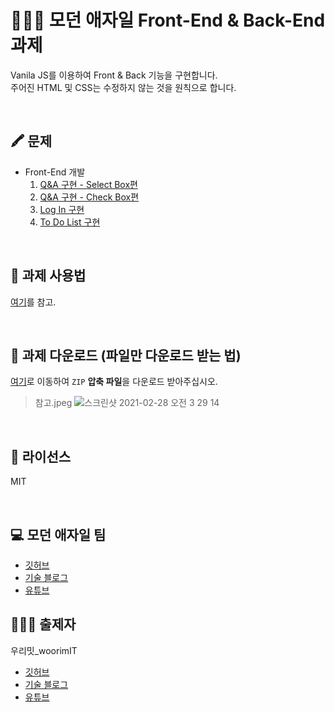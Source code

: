 # 👨🏻‍💻 모던 애자일 Front-End & Back-End 과제
Vanila JS를 이용하여 Front & Back 기능을 구현합니다.  
주어진 HTML 및 CSS는 수정하지 않는 것을 원칙으로 합니다.

<br>

## 🖍 문제
* Front-End 개발
   1. [Q&A 구현 - Select Box편](https://github.com/woorim960/modern-agile-task/issues/2)
   2. [Q&A 구현 - Check Box편](https://github.com/woorim960/modern-agile-task/issues/3)
   3. [Log In 구현](https://github.com/woorim960/modern-agile-task/issues/6)
   4. [To Do List 구현](https://github.com/woorim960/modern-agile-task/issues/1)

<br>

## 📝 과제 사용법
[여기](https://youtu.be/Lhp3r_V7emY)를 참고.

<br>

## 🧾 과제 다운로드 (파일만 다운로드 받는 법)
[여기](https://github.com/woorim960/wooahan-agile-task/releases/tag/v1.1.0-task)로 이동하여 ```ZIP``` **압축 파일**을 다운로드 받아주십시오.
> 참고.jpeg
> ![스크린샷 2021-02-28 오전 3 29 14](https://user-images.githubusercontent.com/56839474/109396586-ab7a8500-7975-11eb-8211-40ba0fc038aa.png)

<br>

## 🚷 라이선스

MIT

<br>

## 💻 모던 애자일 팀
* [깃허브](https://github.com/modern-agile-team)
* [기술 블로그](https://medium.com/modern-agile-team)
* [유튜브](https://www.youtube.com/channel/UC99JTVHdVLVWpCjVrm1jzMw)

## 👨🏻‍🏫 출제자

우리밋_woorimIT
* [깃허브](https://github.com/woorim960)
* [기술 블로그](https://blog.naver.com/dnfla420)
* [유튜브](https://www.youtube.com/channel/UCS0F25vig_sPIQXMiK8IdSg)
